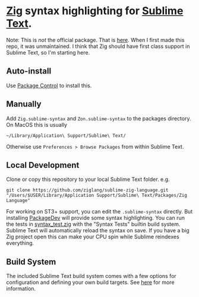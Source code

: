 [Zig](http://ziglang.org/) syntax highlighting for [Sublime Text](sublimetext.com/).
==

Note: This is *not* the official package. That is [here](https://github.com/ziglang/sublime-zig-language). When I first made this repo, it was unmaintained. I think that Zig should have first class support in Sublime Text, so I'm starting here.

Auto-install
------------

Use [Package Control](https://packagecontrol.io) to install this.

Manually
--------
Add `Zig.sublime-syntax` and `Zon.sublime-syntax` to the packages directory. On MacOS this is usually

```
~/Library/Application\ Support/Sublime\ Text/
```

Otherwise use `Preferences > Browse Packages` from within Sublime Text.


Local Development
-----------------

Clone or copy this repository to your local Sublime Text folder. e.g.

```
git clone https://github.com/ziglang/sublime-zig-language.git "/Users/$USER/Library/Application Support/Sublime\ Text/Packages/Zig Language"
```

For working on ST3+ support, you can edit the `.sublime-syntax` directly.
But installing [PackageDev](https://packagecontrol.io/packages/PackageDev)
will provide some syntax highlighting.
You can run the tests in [syntax_test.zig](./Syntaxes/syntax_test.zig)
with the "Syntax Tests" builtin build system.
Sublime Text will automatically reload the syntax on save.
If you have a big Zig project open this can make your CPU spin while Sublime reindexes everything.

Build System
------------

The included Sublime Text build system comes with a few options for configuration and defining your own build targets. See [here](build.md) for more information.
